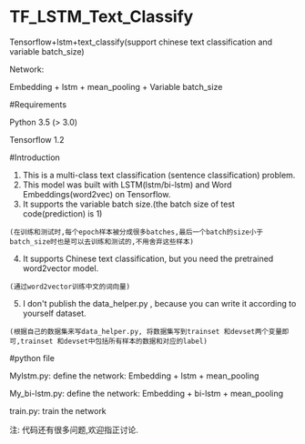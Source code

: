# TF_LSTM_Text_Classify
Tensorflow+lstm+text_classify(support chinese text classification and variable batch_size)

Network:

  Embedding + lstm + mean_pooling + Variable batch_size
  
#Requirements

  Python 3.5 (> 3.0)
  
  Tensorflow 1.2

#Introduction
 
   1. This is a multi-class text classification (sentence classification) problem.
   2. This model was built with LSTM(lstm/bi-lstm) and Word Embeddings(word2vec) on Tensorflow.
   3. It supports the variable batch size.(the batch size of test code(prediction) is 1)
   
    (在训练和测试时,每个epoch样本被分成很多batches,最后一个batch的size小于batch_size时也是可以去训练和测试的,不用舍弃这些样本)
   
   4. It supports Chinese text classification, but you need the pretrained word2vector model.
   
    (通过word2vector训练中文的词向量)
   
   5. I don't publish the data_helper.py , because you can write it according to yourself dataset.
   
    (根据自己的数据集来写data_helper.py, 将数据集写到trainset 和devset两个变量即可,trainset 和devset中包括所有样本的数据和对应的label)

#python file

Mylstm.py: define the network: Embedding + lstm + mean_pooling

My_bi-lstm.py: define the network: Embedding + bi-lstm + mean_pooling

train.py: train the network

注: 代码还有很多问题,欢迎指正讨论.

